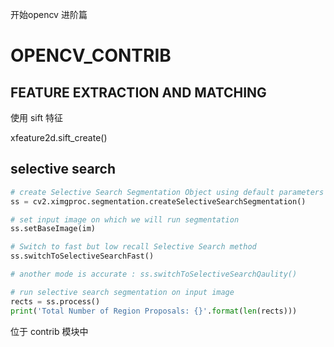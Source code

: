 开始opencv 进阶篇

# OPENCV_CONTRIB

## FEATURE EXTRACTION AND MATCHING

使用 sift 特征 

xfeature2d.sift_create()





## selective search

```python
# create Selective Search Segmentation Object using default parameters
ss = cv2.ximgproc.segmentation.createSelectiveSearchSegmentation()

# set input image on which we will run segmentation
ss.setBaseImage(im)

# Switch to fast but low recall Selective Search method
ss.switchToSelectiveSearchFast()

# another mode is accurate : ss.switchToSelectiveSearchQaulity()

# run selective search segmentation on input image
rects = ss.process()
print('Total Number of Region Proposals: {}'.format(len(rects)))
```

位于 contrib 模块中



